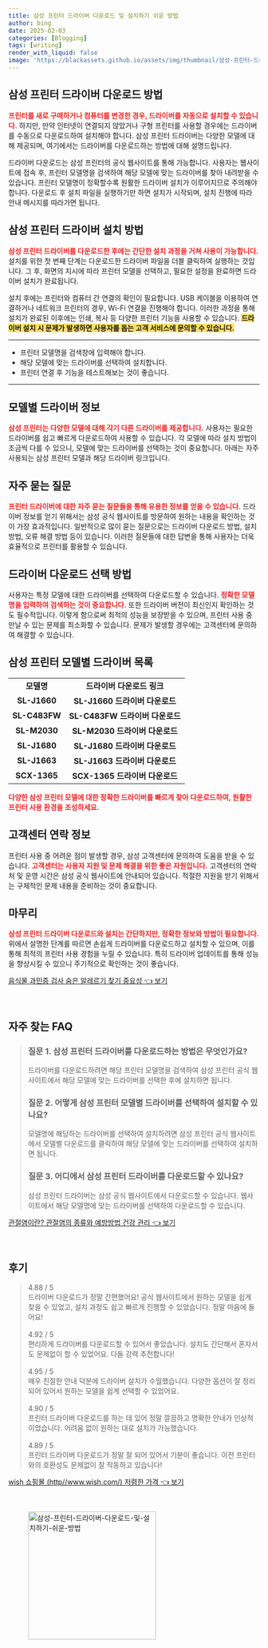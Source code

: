 ```yaml
---
title: 삼성 프린터 드라이버 다운로드 및 설치하기 쉬운 방법
author: bing
date: 2025-02-03
categories: [Blogging]
tags: [writing]
render_with_liquid: false
image: 'https://blackassets.github.io/assets/img/thumbnail/삼성-프린터-드라이버-다운로드-및-설치하기-쉬운-방법.webp'
---
```



<h2 id='삼성_프린터_드라이버_다운로드_방법'>삼성 프린터 드라이버 다운로드 방법</h2>

<p><b><span style="color: #ee2323;">프린터를 새로 구매하거나 컴퓨터를 변경한 경우, 드라이버를 자동으로 설치할 수 있습니다.</span></b> 하지만, 만약 인터넷이 연결되지 않았거나 구형 프린터를 사용할 경우에는 드라이버를 수동으로 다운로드하여 설치해야 합니다. 삼성 프린터 드라이버는 다양한 모델에 대해 제공되며, 여기에서는 드라이버를 다운로드하는 방법에 대해 설명드립니다.</p>

<p>드라이버 다운로드는 삼성 프린터의 공식 웹사이트를 통해 가능합니다. 사용자는 웹사이트에 접속 후, 프린터 모델명을 검색하여 해당 모델에 맞는 드라이버를 찾아 내려받을 수 있습니다. 프린터 모델명이 정확할수록 원활한 드라이버 설치가 이루어지므로 주의해야 합니다. 다운로드 후 설치 파일을 실행하기만 하면 설치가 시작되며, 설치 진행에 따라 안내 메시지를 따라가면 됩니다.</p>

<h2 id='삼성_프린터_드라이버_설치_방법'>삼성 프린터 드라이버 설치 방법</h2>

<p><b><span style="color: #ee2323;">삼성 프린터 드라이버를 다운로드한 후에는 간단한 설치 과정을 거쳐 사용이 가능합니다.</span></b> 설치를 위한 첫 번째 단계는 다운로드한 드라이버 파일을 더블 클릭하여 실행하는 것입니다. 그 후, 화면의 지시에 따라 프린터 모델을 선택하고, 필요한 설정을 완료하면 드라이버 설치가 완료됩니다.</p>

<p>설치 후에는 프린터와 컴퓨터 간 연결의 확인이 필요합니다. USB 케이블을 이용하여 연결하거나 네트워크 프린터의 경우, Wi-Fi 연결을 진행해야 합니다. 이러한 과정을 통해 설치가 완료된 이후에는 인쇄, 복사 등 다양한 프린터 기능을 사용할 수 있습니다. <b><span style="background-color: #ffe066;">드라이버 설치 시 문제가 발생하면 사용자를 돕는 고객 서비스에 문의할 수 있습니다.</span></b></p>

<hr />

<ul>
    <li>프린터 모델명을 검색창에 입력해야 합니다.</li>
    <li>해당 모델에 맞는 드라이버를 선택하여 설치합니다.</li>
    <li>프린터 연결 후 기능을 테스트해보는 것이 좋습니다.</li>
</ul>

<hr />

<h2 id='모델별_드라이버_정보'>모델별 드라이버 정보</h2>

<p><b><span style="color: #ee2323;">삼성 프린터는 다양한 모델에 대해 각기 다른 드라이버를 제공합니다.</span></b> 사용자는 필요한 드라이버를 쉽고 빠르게 다운로드하여 사용할 수 있습니다. 각 모델에 따라 설치 방법이 조금씩 다를 수 있으니, 모델에 맞는 드라이버를 선택하는 것이 중요합니다. 아래는 자주 사용되는 삼성 프린터 모델과 해당 드라이버 링크입니다.</p>

<h2 id='자주_묻는_질문'>자주 묻는 질문</h2>

<p><b><span style="color: #ee2323;">프린터 드라이버에 대한 자주 묻는 질문들을 통해 유용한 정보를 얻을 수 있습니다.</span></b> 드라이버 정보를 얻기 위해서는 삼성 공식 웹사이트를 방문하여 원하는 내용을 확인하는 것이 가장 효과적입니다. 일반적으로 많이 묻는 질문으로는 드라이버 다운로드 방법, 설치 방법, 오류 해결 방법 등이 있습니다. 이러한 질문들에 대한 답변을 통해 사용자는 더욱 효율적으로 프린터를 활용할 수 있습니다.</p>

<h2 id='드라이버_다운로드_선택_방법'>드라이버 다운로드 선택 방법</h2>

<p>사용자는 특정 모델에 대한 드라이버를 선택하여 다운로드할 수 있습니다. <b><span style="color: #ee2323;">정확한 모델명을 입력하여 검색하는 것이 중요합니다.</span></b> 또한 드라이버 버전이 최신인지 확인하는 것도 필수적입니다. 이렇게 함으로써 최적의 성능을 보장받을 수 있으며, 프린터 사용 중 만날 수 있는 문제를 최소화할 수 있습니다. 문제가 발생할 경우에는 고객센터에 문의하여 해결할 수 있습니다.</p>

<h2 id='삼성_프린터_모델별_드라이버_목록'>삼성 프린터 모델별 드라이버 목록</h2>

<table>
    <tr>
        <td style="text-align: center; height: 17px;"><b>모델명</b></td>
        <td style="text-align: center; height: 17px;"><b>드라이버 다운로드 링크</b></td>
    </tr>
    <tr>
        <td style="text-align: center; height: 17px;"><b>SL-J1660</b></td>
        <td style="text-align: center; height: 17px;"><b>SL-J1660 드라이버 다운로드</b></td>
    </tr>
    <tr>
        <td style="text-align: center; height: 17px;"><b>SL-C483FW</b></td>
        <td style="text-align: center; height: 17px;"><b>SL-C483FW 드라이버 다운로드</b></td>
    </tr>
    <tr>
        <td style="text-align: center; height: 17px;"><b>SL-M2030</b></td>
        <td style="text-align: center; height: 17px;"><b>SL-M2030 드라이버 다운로드</b></td>
    </tr>
    <tr>
        <td style="text-align: center; height: 17px;"><b>SL-J1680</b></td>
        <td style="text-align: center; height: 17px;"><b>SL-J1680 드라이버 다운로드</b></td>
    </tr>
    <tr>
        <td style="text-align: center; height: 17px;"><b>SL-J1663</b></td>
        <td style="text-align: center; height: 17px;"><b>SL-J1663 드라이버 다운로드</b></td>
    </tr>
    <tr>
        <td style="text-align: center; height: 17px;"><b>SCX-1365</b></td>
        <td style="text-align: center; height: 17px;"><b>SCX-1365 드라이버 다운로드</b></td>
    </tr>
</table>

<p><b><span style="color: #ee2323;">다양한 삼성 프린터 모델에 대한 정확한 드라이버를 빠르게 찾아 다운로드하여, 원활한 프린터 사용 환경을 조성하세요.</span></b></p>

<h2 id='고객센터_연락_정보'>고객센터 연락 정보</h2>

<p>프린터 사용 중 어려운 점이 발생할 경우, 삼성 고객센터에 문의하여 도움을 받을 수 있습니다. <b><span style="color: #ee2323;">고객센터는 사용자 지원 및 문제 해결을 위한 좋은 자원입니다.</span></b> 고객센터의 연락처 및 운영 시간은 삼성 공식 웹사이트에 안내되어 있습니다. 적절한 지원을 받기 위해서는 구체적인 문제 내용을 준비하는 것이 중요합니다.</p>

<h2 id='마무리'>마무리</h2>

<p><b><span style="color: #ee2323;">삼성 프린터 드라이버 다운로드와 설치는 간단하지만, 정확한 정보와 방법이 필요합니다.</span></b> 위에서 설명한 단계를 따르면 손쉽게 드라이버를 다운로드하고 설치할 수 있으며, 이를 통해 최적의 프린터 사용 경험을 누릴 수 있습니다. 특히 드라이버 업데이트를 통해 성능을 향상시킬 수 있으니 주기적으로 확인하는 것이 좋습니다.</p>


<p><a class="click-button" title="음식물 과민증 검사 숨은 알레르기 찾기 중요성" href="https://blackassets.github.io/posts/%EC%9D%8C%EC%8B%9D%EB%AC%BC-%EA%B3%BC%EB%AF%BC%EC%A6%9D-%EA%B2%80%EC%82%AC-%EC%88%A8%EC%9D%80-%EC%95%8C%EB%A0%88%EB%A5%B4%EA%B8%B0-%EC%B0%BE%EA%B8%B0-%EC%A4%91%EC%9A%94%EC%84%B1/" rel="dofollow">음식물 과민증 검사 숨은 알레르기 찾기 중요성 👈 보기</a></p><br>
<h2 id='자주_찾는_FAQ'>자주 찾는 FAQ</h2>
<div itemscope="" itemtype="https://schema.org/FAQPage"> 
<blockquote> 
<div itemscope="" itemprop="mainEntity" itemtype="https://schema.org/Question"> 
<h3 itemprop="name">질문 1. 삼성 프린터 드라이버를 다운로드하는 방법은 무엇인가요?</h3> 
<div itemscope="" itemprop="acceptedAnswer" itemtype="https://schema.org/Answer"> 
<span itemprop="text"> 
<p>드라이버를 다운로드하려면 해당 프린터 모델명을 검색하여 삼성 프린터 공식 웹사이트에서 해당 모델에 맞는 드라이버를 선택한 후에 설치하면 됩니다.</p> 
</span> 
</div> 
</div> 
<div itemscope="" itemprop="mainEntity" itemtype="https://schema.org/Question"> 
<h3 itemprop="name">질문 2. 어떻게 삼성 프린터 모델별 드라이버를 선택하여 설치할 수 있나요?</h3> 
<div itemscope="" itemprop="acceptedAnswer" itemtype="https://schema.org/Answer"> 
<span itemprop="text"> 
<p>모델명에 해당하는 드라이버를 선택하여 설치하려면 삼성 프린터 공식 웹사이트에서 모델별 다운로드를 클릭하여 해당 모델에 맞는 드라이버를 선택하여 설치하면 됩니다.</p> 
</span> 
</div> 
</div> 
<div itemscope="" itemprop="mainEntity" itemtype="https://schema.org/Question"> 
<h3 itemprop="name">질문 3. 어디에서 삼성 프린터 드라이버를 다운로드할 수 있나요?</h3> 
<div itemscope="" itemprop="acceptedAnswer" itemtype="https://schema.org/Answer"> 
<span itemprop="text"> 
<p>삼성 프린터 드라이버는 삼성 공식 웹사이트에서 다운로드할 수 있습니다. 웹사이트에서 해당 모델명에 맞는 드라이버를 선택하여 다운로드할 수 있습니다.</p> 
</span> 
</div> 
</div> 
</blockquote> 
</div>
<p><a class="click-button" title="관절염이란? 관절염의 종류와 예방방법 건강 관리" href="https://blackassets.github.io/posts/%EA%B4%80%EC%A0%88%EC%97%BC%EC%9D%B4%EB%9E%80-%EA%B4%80%EC%A0%88%EC%97%BC%EC%9D%98-%EC%A2%85%EB%A5%98%EC%99%80-%EC%98%88%EB%B0%A9%EB%B0%A9%EB%B2%95-%EA%B1%B4%EA%B0%95-%EA%B4%80%EB%A6%AC/" rel="dofollow">관절염이란? 관절염의 종류와 예방방법 건강 관리 👈 보기</a></p><br>
<h2 id='후기'>후기</h2>
<div itemscope itemtype="https://schema.org/Product">
  <blockquote>
  <div itemprop="review" itemscope itemtype="https://schema.org/Review">
      <div itemprop="reviewRating" itemscope itemtype="https://schema.org/Rating"> <span itemprop="ratingValue">4.88</span> / <span itemprop="bestRating">5</span> </div>
      <span itemprop="reviewBody">드라이버 다운로드가 정말 간편했어요! 공식 웹사이트에서 원하는 모델을 쉽게 찾을 수 있었고, 설치 과정도 쉽고 빠르게 진행할 수 있었습니다. 정말 마음에 들어요!</span>
  </div>
  <br>
  <div itemprop="review" itemscope itemtype="https://schema.org/Review">
      <div itemprop="reviewRating" itemscope itemtype="https://schema.org/Rating"> <span itemprop="ratingValue">4.92</span> / <span itemprop="bestRating">5</span> </div>
      <span itemprop="reviewBody">편리하게 드라이버를 다운로드할 수 있어서 좋았습니다. 설치도 간단해서 혼자서도 문제없이 할 수 있었어요. 다들 강력 추천합니다!</span>
  </div>
  <br>
  <div itemprop="review" itemscope itemtype="https://schema.org/Review">
      <div itemprop="reviewRating" itemscope itemtype="https://schema.org/Rating"> <span itemprop="ratingValue">4.95</span> / <span itemprop="bestRating">5</span> </div>
      <span itemprop="reviewBody">매우 친절한 안내 덕분에 드라이버 설치가 수월했습니다. 다양한 옵션이 잘 정리되어 있어서 원하는 모델을 쉽게 선택할 수 있었어요.</span>
  </div>
  <br>
  <div itemprop="review" itemscope itemtype="https://schema.org/Review">
      <div itemprop="reviewRating" itemscope itemtype="https://schema.org/Rating"> <span itemprop="ratingValue">4.90</span> / <span itemprop="bestRating">5</span> </div>
      <span itemprop="reviewBody">프린터 드라이버 다운로드를 하는 데 있어 정말 깔끔하고 명확한 안내가 인상적이었습니다. 어려움 없이 원하는 대로 설치가 가능했습니다.</span>
  </div>
  <br>
  <div itemprop="review" itemscope itemtype="https://schema.org/Review">
      <div itemprop="reviewRating" itemscope itemtype="https://schema.org/Rating"> <span itemprop="ratingValue">4.89</span> / <span itemprop="bestRating">5</span> </div>
      <span itemprop="reviewBody">프린터 드라이버 다운로드가 정말 잘 되어 있어서 기분이 좋습니다. 이전 프린터와의 호환성도 문제없이 잘 작동하고 있습니다!</span>
  </div>
  </blockquote>
</div>
<p><a class="click-button" title="wish 쇼핑몰 (http//www.wish.com/) 저렴한 가격" href="https://blackassets.github.io/posts/wish-%EC%87%BC%ED%95%91%EB%AA%B0-(httpwww.wish.com)-%EC%A0%80%EB%A0%B4%ED%95%9C-%EA%B0%80%EA%B2%A9/" rel="dofollow">wish 쇼핑몰 (http//www.wish.com/) 저렴한 가격 👈 보기</a></p><br>
<figure class="image"><img src="https://blackassets.github.io/assets/img/thumbnail/삼성-프린터-드라이버-다운로드-및-설치하기-쉬운-방법.webp" alt="삼성-프린터-드라이버-다운로드-및-설치하기-쉬운-방법" width="256" height="256"></figure>